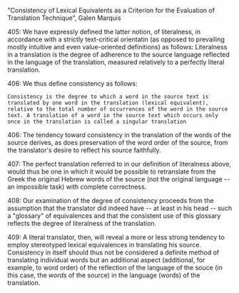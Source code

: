 "Consistency of Lexical Equivalents as a Criterion for the Evaluation of Translation Technique", Galen Marquis

405: We have expressly defined the latter notion, of literalness, in accordance with a strictly text-critical orientatin (as opposed to prevailing mostly intuitive and even value-oriented definitions) as follows: Literalness in a translation is the degree of adherence to the source language reflected in the language of the translation, measured relatively to a perfectly literal translation.

406: We thus define consistency as follows: 
```
Consistency is the degree to which a word in the source text is translated by one word in the translation (lexical equivalent), relative to the total number of occurrences of the word in the source text. A translation of a word in the source text which occurs only once in the translation is called a singular translation
```
406: The tendency toward consistency in the translation of the words of the source derives, as does preservation of the word order of the source, from the translator's desire to reflect his source faithfully.

407: The perfect translation referred to in our definition of literalness above, would thus be one in which it would be possible to retranslate from the Greek the original Hebrew words of the source (not the original language -- an impossible task) with complete correctness.

408: Our examination of the degree of consistency proceeds from the assumption that the translator did indeed have -- at least in his head -- such a "glossary" of equivalences and that the consistent use of this glossary reflects the degree of literalness of the translation.

409: A literal translator, then, will reveal a more or less strong tendency to employ stereotyped lexical equivalences in translating his source. Consistency in itself should thus not be considered a definite method of translating individual words but an additional aspect (additional, for example, to word order) of the reflection of the language of the souce (in this case, the _words_ of the source) in the language (words) of the translation.
